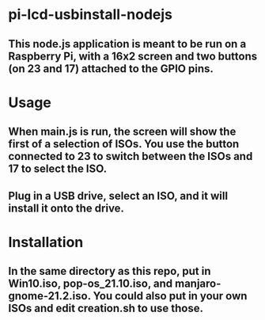 # pi-lcd-usbinstall-nodejs

## This node.js application is meant to be run on a Raspberry Pi, with a 16x2 screen and two buttons (on 23 and 17) attached to the GPIO pins.

# Usage

## When main.js is run, the screen will show the first of a selection of ISOs. You use the button connected to 23 to switch between the ISOs and 17 to select the ISO.

## Plug in a USB drive, select an ISO, and it will install it onto the drive.

# Installation

## In the same directory as this repo, put in Win10.iso, pop-os_21.10.iso, and manjaro-gnome-21.2.iso. You could also put in your own ISOs and edit creation.sh to use those.
